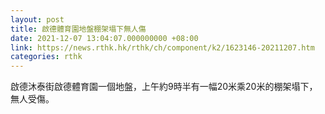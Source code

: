 ```yaml
---
layout: post
title: 啟德體育園地盤棚架塌下無人傷
date: 2021-12-07 13:04:07.000000000 +08:00
link: https://news.rthk.hk/rthk/ch/component/k2/1623146-20211207.htm
categories: rthk
---
```


啟德沐泰街啟德體育園一個地盤，上午約9時半有一幅20米乘20米的棚架塌下，無人受傷。
